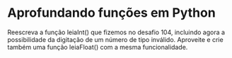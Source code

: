 # Aprofundando funções em Python

Reescreva a função leiaInt() que fizemos no desafio 104, 
incluindo agora a possibilidade da digitação de um número de tipo inválido. 
Aproveite e crie também uma função leiaFloat() com a mesma funcionalidade.